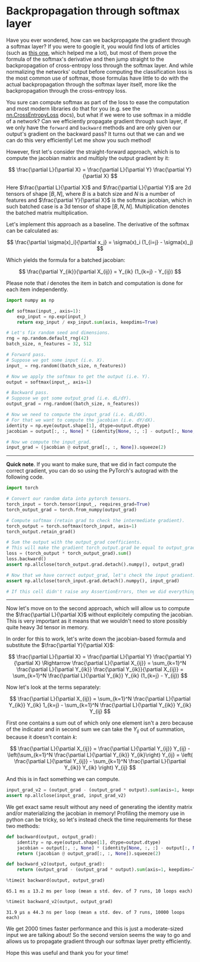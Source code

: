 # Backpropagation through softmax layer



Have you ever wondered, how can we backpropagate the gradient through a softmax layer? If you were to google it, you would find lots of articles (such as [this one](https://eli.thegreenplace.net/2016/the-softmax-function-and-its-derivative/), which helped me a lot), but most of them prove the formula of the softmax's derivative and then jump straight to the backpropagation of cross-entropy loss through the softmax layer. And while normalizing the networks' output before computing the classification loss is the most common use of softmax, those formulas have little to do with the actual backpropagation through the softmax layer itself, more like the backpropagation through the cross-entropy loss.

You sure can compute softmax as part of the loss to ease the computation and most modern libraries do that for you (e.g. see the [nn.CrossEntropyLoss](https://pytorch.org/docs/stable/generated/torch.nn.CrossEntropyLoss.html) docs), but what if we were to use softmax in a middle of a network? Can we efficiently propagate gradient through such layer, if we only have the `forward` and `backward` methods and are only given our output's gradient on the backward pass? It turns out that we can and we can do this very efficiently! Let me show you such method!

However, first let's consider the straight-forward approach, which is to compute the jacobian matrix and multiply the output gradient by it:

$$
\frac{\partial L}{\partial X} = \frac{\partial L}{\partial Y} \frac{\partial Y}{\partial X}
$$

Here $\frac{\partial L}{\partial X}$ and $\frac{\partial L}{\partial Y}$ are 2d tensors of shape $[B, N]$, where $B$ is a batch size and $N$ is a number of features and $\frac{\partial Y}{\partial X}$ is the softmax jacobian, which in such batched case is a 3d tensor of shape $[B, N, N]$. Multiplication denotes the batched matrix multiplication.

Let's implement this approach as a baseline. The derivative of the softmax can be calculated as:

$$
\frac{\partial \sigma(x)_i}{\partial x_j} = \sigma(x)_i (1_{i=j} - \sigma(x)_j)
$$

Which yields the formula for a batched jacobian:

$$
\frac{\partial Y_{ik}}{\partial X_{ij}} = Y_{ik} (1_{k=j} - Y_{ij})
$$

Please note that $i$ denotes the item in batch and computation is done for each item independently.

```python
import numpy as np

def softmax(input_, axis=1):
    exp_input = np.exp(input_)
    return exp_input / exp_input.sum(axis, keepdims=True)

# Let's fix random seed and dimensions.
rng = np.random.default_rng(42)
batch_size, n_features = 32, 512
```

```python
# Forward pass.
# Suppose we got some input (i.e. X).
input_ = rng.random((batch_size, n_features))

# Now we apply the softmax to get the output (i.e. Y).
output = softmax(input_, axis=1)
```

```python
# Backward pass.
# Suppose we got some output_grad (i.e. dL/dY).
output_grad = rng.random((batch_size, n_features))

# Now we need to compute the input_grad (i.e. dL/dX).
# For that we want to compute the jacobian (i.e. dY/dX).
identity = np.eye(output.shape[1], dtype=output.dtype)
jacobian = output[:, :, None] * (identity[None, :, :] - output[:, None, :])

# Now we compute the input_grad.
input_grad = (jacobian @ output_grad[:, :, None]).squeeze(2)
```

---

**Quick note**. If you want to make sure, that we did in fact compute the correct gradient, you can do so using the PyTorch's autograd with the following code.

```python
import torch

# Convert our random data into pytorch tensors.
torch_input = torch.tensor(input_, requires_grad=True)
torch_output_grad = torch.from_numpy(output_grad)

# Compute softmax (retain grad to check the intermediate gradient).
torch_output = torch.softmax(torch_input, axis=1)
torch_output.retain_grad()

# Sum the output with the output_grad coefficients.
# This will make the gradient torch_output.grad be equal to output_grad.
loss = (torch_output * torch_output_grad).sum()
loss.backward()
assert np.allclose(torch_output.grad.detach().numpy(), output_grad)

# Now that we have correct output_grad, let's check the input gradient.
assert np.allclose(torch_input.grad.detach().numpy(), input_grad)

# If this cell didn't raise any AssertionErrors, then we did everything right.
```

---

Now let's move on to the second approach, which will allow us to compute the $\frac{\partial L}{\partial X}$ without explicitely computing the jacobian. This is very important as it means that we wouldn't need to store possibly quite heavy 3d tensor in memory.

In order for this to work, let's write down the jacobian-based formula and substitute the $\frac{\partial Y}{\partial X}$:

$$
\frac{\partial L}{\partial X} = \frac{\partial L}{\partial Y} \frac{\partial Y}{\partial X} \Rightarrow \frac{\partial L}{\partial X_{ij}} = \sum_{k=1}^N \frac{\partial L}{\partial Y_{ik}} \frac{\partial Y_{ik}}{\partial X_{ij}} = \sum_{k=1}^N \frac{\partial L}{\partial Y_{ik}} Y_{ik} (1_{k=j} - Y_{ij})
$$

Now let's look at the terms separately:

$$
\frac{\partial L}{\partial X_{ij}} = \sum_{k=1}^N \frac{\partial L}{\partial Y_{ik}} Y_{ik} 1_{k=j} - \sum_{k=1}^N \frac{\partial L}{\partial Y_{ik}} Y_{ik} Y_{ij}
$$

First one contains a sum out of which only one element isn't a zero because of the indicator and in second sum we can take the $Y_{ij}$ out of summation, because it doesn't contain $k$:

$$
\frac{\partial L}{\partial X_{ij}} = \frac{\partial L}{\partial Y_{ij}} Y_{ij} - \left(\sum_{k=1}^N \frac{\partial L}{\partial Y_{ik}} Y_{ik}\right) Y_{ij} = \left( \frac{\partial L}{\partial Y_{ij}} - \sum_{k=1}^N \frac{\partial L}{\partial Y_{ik}} Y_{ik} \right) Y_{ij}
$$

And this is in fact something we can compute.

```python
input_grad_v2 = (output_grad - (output_grad * output).sum(axis=1, keepdims=True)) * output
assert np.allclose(input_grad, input_grad_v2)
```

We get exact same result without any need of generating the identity matrix and/or materializing the jacobian in memory! Profiling the memory use in python can be tricky, so let's instead check the time requirements for these two methods:

```python
def backward(output, output_grad):
    identity = np.eye(output.shape[1], dtype=output.dtype)
    jacobian = output[:, :, None] * (identity[None, :, :] - output[:, None, :])
    return (jacobian @ output_grad[:, :, None]).squeeze(2)

def backward_v2(output, output_grad):
    return (output_grad - (output_grad * output).sum(axis=1, keepdims=True)) * output
```

```python
%timeit backward(output, output_grad)
```

    65.1 ms ± 13.2 ms per loop (mean ± std. dev. of 7 runs, 10 loops each)


```python
%timeit backward_v2(output, output_grad)
```

    31.9 µs ± 44.3 ns per loop (mean ± std. dev. of 7 runs, 10000 loops each)


We get 2000 times faster performance and this is just a moderate-sized input we are talking about! So the second version seems the way to go and allows us to propagate gradient through our softmax layer pretty efficiently.

Hope this was useful and thank you for your time!
